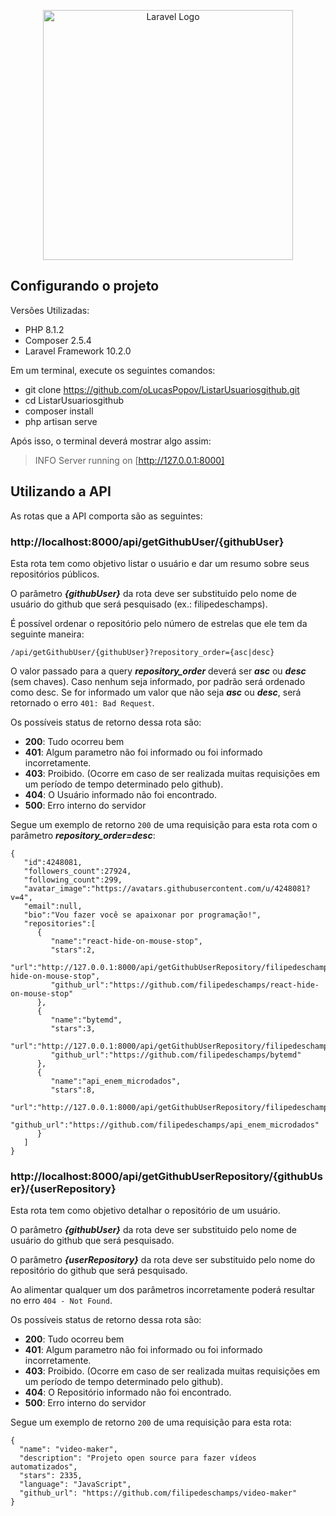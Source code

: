 
<p  align="center"><a  href="https://laravel.com"  target="_blank"><img  src="https://raw.githubusercontent.com/laravel/art/master/logo-lockup/5%20SVG/2%20CMYK/1%20Full%20Color/laravel-logolockup-cmyk-red.svg"  width="400"  alt="Laravel Logo"></a></p>

## Configurando o projeto
Versões Utilizadas:
- PHP 8.1.2
- Composer 2.5.4
- Laravel Framework 10.2.0

Em um terminal, execute os seguintes comandos: 
- git clone https://github.com/oLucasPopov/ListarUsuariosgithub.git
- cd ListarUsuariosgithub
- composer install
- php artisan serve

Após isso, o terminal deverá mostrar algo assim:
>   INFO  Server running on [http://127.0.0.1:8000]

## Utilizando a API
As rotas que a API comporta são as seguintes:

### http://localhost:8000/api/getGithubUser/{githubUser}
Esta rota tem como objetivo listar o usuário e dar um resumo sobre seus repositórios públicos.

O parâmetro ***{githubUser}*** da rota deve ser substituido pelo nome de usuário do github que será pesquisado (ex.: filipedeschamps).

É possível ordenar o repositório pelo número de estrelas que ele tem da seguinte maneira:

    /api/getGithubUser/{githubUser}?repository_order={asc|desc}
O valor passado para a query ***repository_order*** deverá ser ***asc*** ou ***desc*** (sem chaves). 
Caso nenhum seja informado, por padrão será ordenado como desc. 
Se for informado um valor que não seja ***asc*** ou ***desc***, será retornado o erro  `401: Bad Request`.

Os possíveis status de retorno dessa rota são:
- **200**: Tudo ocorreu bem
- **401**: Algum parametro não foi informado ou foi informado incorretamente.
- **403**: Proibido. (Ocorre em caso de ser realizada muitas requisições em um período de tempo determinado pelo github).
- **404**: O Usuário informado não foi encontrado.
- **500**: Erro interno do servidor

Segue um exemplo de retorno `200` de uma requisição para esta rota com o parâmetro ***repository_order=desc***:

    {
       "id":4248081,
       "followers_count":27924,
       "following_count":299,
       "avatar_image":"https://avatars.githubusercontent.com/u/4248081?v=4",
       "email":null,
       "bio":"Vou fazer você se apaixonar por programação!",
       "repositories":[
          {
             "name":"react-hide-on-mouse-stop",
             "stars":2,
             "url":"http://127.0.0.1:8000/api/getGithubUserRepository/filipedeschamps/react-hide-on-mouse-stop",
             "github_url":"https://github.com/filipedeschamps/react-hide-on-mouse-stop"
          },
          {
             "name":"bytemd",
             "stars":3,
             "url":"http://127.0.0.1:8000/api/getGithubUserRepository/filipedeschamps/bytemd",
             "github_url":"https://github.com/filipedeschamps/bytemd"
          },
          {
             "name":"api_enem_microdados",
             "stars":8,
             "url":"http://127.0.0.1:8000/api/getGithubUserRepository/filipedeschamps/api_enem_microdados",
             "github_url":"https://github.com/filipedeschamps/api_enem_microdados"
          }
       ]
    }

### http://localhost:8000/api/getGithubUserRepository/{githubUser}/{userRepository}
Esta rota tem como objetivo detalhar o repositório de um usuário.

O parâmetro ***{githubUser}*** da rota deve ser substituido pelo nome de usuário do github que será pesquisado.

O parâmetro ***{userRepository}*** da rota deve ser substituido pelo nome do repositório do github que será pesquisado.

Ao alimentar qualquer um dos parâmetros incorretamente poderá resultar no erro `404 - Not Found`.

Os possíveis status de retorno dessa rota são:
- **200**: Tudo ocorreu bem
- **401**: Algum parametro não foi informado ou foi informado incorretamente.
- **403**: Proibido. (Ocorre em caso de ser realizada muitas requisições em um período de tempo determinado pelo github).
- **404**: O Repositório informado não foi encontrado.
- **500**: Erro interno do servidor

Segue um exemplo de retorno `200` de uma requisição para esta rota:

    {
      "name": "video-maker",
      "description": "Projeto open source para fazer vídeos automatizados",
      "stars": 2335,
      "language": "JavaScript",
      "github_url": "https://github.com/filipedeschamps/video-maker"
    }
